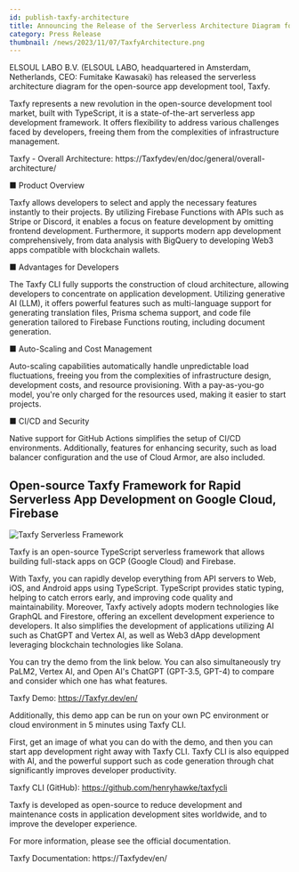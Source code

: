 ```yaml
---
id: publish-taxfy-architecture
title: Announcing the Release of the Serverless Architecture Diagram for the Open-Source App Development Tool Taxfy
category: Press Release
thumbnail: /news/2023/11/07/TaxfyArchitecture.png
---
```


ELSOUL LABO B.V. (ELSOUL LABO, headquartered in Amsterdam, Netherlands, CEO: Fumitake Kawasaki) has released the serverless architecture diagram for the open-source app development tool, Taxfy.

Taxfy represents a new revolution in the open-source development tool market, built with TypeScript, it is a state-of-the-art serverless app development framework. It offers flexibility to address various challenges faced by developers, freeing them from the complexities of infrastructure management.

Taxfy - Overall Architecture: https://Taxfydev/en/doc/general/overall-architecture/

■ Product Overview

Taxfy allows developers to select and apply the necessary features instantly to their projects. By utilizing Firebase Functions with APIs such as Stripe or Discord, it enables a focus on feature development by omitting frontend development. Furthermore, it supports modern app development comprehensively, from data analysis with BigQuery to developing Web3 apps compatible with blockchain wallets.

■ Advantages for Developers

The Taxfy CLI fully supports the construction of cloud architecture, allowing developers to concentrate on application development. Utilizing generative AI (LLM), it offers powerful features such as multi-language support for generating translation files, Prisma schema support, and code file generation tailored to Firebase Functions routing, including document generation.

■ Auto-Scaling and Cost Management

Auto-scaling capabilities automatically handle unpredictable load fluctuations, freeing you from the complexities of infrastructure design, development costs, and resource provisioning. With a pay-as-you-go model, you're only charged for the resources used, making it easier to start projects.

■ CI/CD and Security

Native support for GitHub Actions simplifies the setup of CI/CD environments. Additionally, features for enhancing security, such as load balancer configuration and the use of Cloud Armor, are also included.

## Open-source Taxfy Framework for Rapid Serverless App Development on Google Cloud, Firebase

![Taxfy Serverless Framework](/news/2023/10/28/TaxfyEN.png)

Taxfy is an open-source TypeScript serverless framework that allows building full-stack apps on GCP (Google Cloud) and Firebase.

With Taxfy, you can rapidly develop everything from API servers to Web, iOS, and Android apps using TypeScript. TypeScript provides static typing, helping to catch errors early, and improving code quality and maintainability. Moreover, Taxfy actively adopts modern technologies like GraphQL and Firestore, offering an excellent development experience to developers. It also simplifies the development of applications utilizing AI such as ChatGPT and Vertex AI, as well as Web3 dApp development leveraging blockchain technologies like Solana.

You can try the demo from the link below. You can also simultaneously try PaLM2, Vertex AI, and Open AI's ChatGPT (GPT-3.5, GPT-4) to compare and consider which one has what features.

Taxfy Demo: https://Taxfyr.dev/en/

Additionally, this demo app can be run on your own PC environment or cloud environment in 5 minutes using Taxfy CLI.

First, get an image of what you can do with the demo, and then you can start app development right away with Taxfy CLI. Taxfy CLI is also equipped with AI, and the powerful support such as code generation through chat significantly improves developer productivity.

Taxfy CLI (GitHub): https://github.com/henryhawke/taxfycli

Taxfy is developed as open-source to reduce development and maintenance costs in application development sites worldwide, and to improve the developer experience.

For more information, please see the official documentation.

Taxfy Documentation: https://Taxfydev/en/
